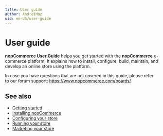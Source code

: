 ```yaml
---
title: User guide
author: AndreiMaz
uid: en-US/user-guide
---
```


# User guide

**nopCommerce User Guide** helps you get started with the **nopCommerce** e-commerce platform. It explains how to install, configure, build, maintain, and develop an online store using the platform.

In case you have questions that are not covered in this guide, please refer to our forum support: <https://www.nopcommerce.com/boards/>

## See also

* [Getting started](xref:en-US/user-guide/getting-started)
* [Installing nopCommerce](xref:en-US/user-guide/installing/index)
* [Configuring your store](xref:en-US/user-guide/configuring/index)
* [Running your store](xref:en-US/user-guide/running/index)
* [Marketing your store](xref:en-US/user-guide/marketing/index)